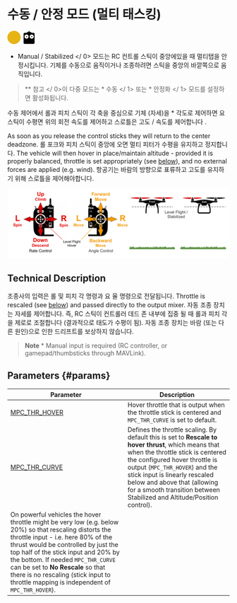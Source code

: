 # 수동 / 안정 모드 (멀티 태스킹)

[<img src="../../assets/site/difficulty_medium.png" title="Medium difficulty to fly" width="30px" />](../getting_started/flight_modes.md#key_difficulty)&nbsp;[<img src="../../assets/site/remote_control.svg" title="Manual/Remote control required" width="30px" />](../getting_started/flight_modes.md#key_manual)&nbsp;

* Manual / Stabilized </ 0> 모드는 RC 컨트롤 스틱이 중앙에있을 때 멀티탭을 안정시킵니다. 기체를 수동으로 움직이거나 조종하려면 스틱을 중앙의 바깥쪽으로 움직입니다.</p> 

> ** 참고 </ 0>이 다중 모드는 * 수동 </ 1> 또는 * 안정화 </ 1> 모드를 설정하면 활성화됩니다.</p> </blockquote> 
> 
> 수동 제어에서 롤과 피치 스틱이 각 축을 중심으로 기체 (자세)을 * 각도로 제어하면 요 스틱이 수평면 위의 회전 속도를 제어하고 스로틀은 고도 / 속도를 제어합니다 .</p> 
> 
> As soon as you release the control sticks they will return to the center deadzone. 롤 포크와 피치 스틱이 중앙에 오면 멀티 피터가 수평을 유지하고 정지합니다. The vehicle will then hover in place/maintain altitude - provided it is properly balanced, throttle is set appropriately (see [below](#params)), and no external forces are applied (e.g. wind). 항공기는 바람의 방향으로 표류하고 고도를 유지하기 위해 스로틀을 제어해야합니다.
> 
> ![MC 수동 비행](../../assets/flight_modes/manual_stabilized_MC.png)
> 
> ## Technical Description
> 
> 조종사의 입력은 롤 및 피치 각 명령과 요 율 명령으로 전달됩니다. Throttle is rescaled (see [below](#params)) and passed directly to the output mixer. 자동 조종 장치는 자세를 제어합니다. 즉, RC 스틱이 컨트롤러 데드 존 내부에 집중 될 때 롤과 피치 각을 제로로 조절합니다 (결과적으로 태도가 수평이 됨). 자동 조종 장치는 바람 (또는 다른 원인)으로 인한 드리프트를 보상하지 않습니다.
> 
> > **Note** * Manual input is required (RC controller, or gamepad/thumbsticks through MAVLink).
> 
> ## Parameters {#params}
> 
> | Parameter                                                                                           | Description                                                                                                                                                                                                                                                                                                                                                                                                                                                                                                                                                                                                                                                                                                                                                     |
> | --------------------------------------------------------------------------------------------------- | --------------------------------------------------------------------------------------------------------------------------------------------------------------------------------------------------------------------------------------------------------------------------------------------------------------------------------------------------------------------------------------------------------------------------------------------------------------------------------------------------------------------------------------------------------------------------------------------------------------------------------------------------------------------------------------------------------------------------------------------------------------- |
> | <span id="MPC_THR_HOVER"></span>[MPC_THR_HOVER](../advanced_config/parameter_reference.md#MPC_THR_HOVER) | Hover throttle that is output when the throttle stick is centered and `MPC_THR_CURVE` is set to default.                                                                                                                                                                                                                                                                                                                                                                                                                                                                                                                                                                                                                                                        |
> | <span id="MPC_THR_CURVE"></span>[MPC_THR_CURVE](../advanced_config/parameter_reference.md#MPC_THR_CURVE) | Defines the throttle scaling. By default this is set to **Rescale to hover thrust**, which means that when the throttle stick is centered the configured hover throttle is output (`MPC_THR_HOVER`) and the stick input is linearly rescaled below and above that (allowing for a smooth transition between Stabilized and Altitude/Position control).   
> On powerful vehicles the hover throttle might be very low (e.g. below 20%) so that rescaling distorts the throttle input - i.e. here 80% of the thrust would be controlled by just the top half of the stick input and 20% by the bottom. If needed `MPC_THR_CURVE` can be set to **No Rescale** so that there is no rescaling (stick input to throttle mapping is independent of `MPC_THR_HOVER`). |